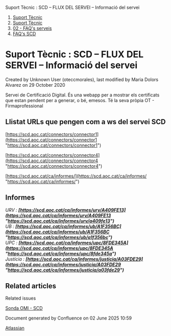 Suport Tècnic : SCD – FLUX DEL SERVEI – Informació del servei  

1.  [Suport Tècnic](index.md)
2.  [Suport Tècnic](13893782.md)
3.  [02 - FAQ's serveis](26313393.md)
4.  [FAQ's SCD](41519418.md)

Suport Tècnic : SCD – FLUX DEL SERVEI – Informació del servei
=============================================================

Created by Unknown User (oteccmorales), last modified by Maria Dolors Alvarez on 29 October 2020

Servei de Certificació Digital. És una webapp per a mostrar els certificats que estan pendent per a generar, o bé, emesos. Té la seva pròpia OT - Firmaprofessional

  

Llistat URLs que pengen com a ws del servei SCD
-----------------------------------------------

  

[https://scd.aoc.cat/connectors/connector1](https://scd.aoc.cat/connectors/connector1 "https://scd.aoc.cat/connectors/connector1")

[https://scd.aoc.cat/connectors/connector4](https://scd.aoc.cat/connectors/connector4 "https://scd.aoc.cat/connectors/connector4")

[https://scd.aoc.cat/ca/informes/](https://scd.aoc.cat/ca/informes/ "https://scd.aoc.cat/ca/informes/")

  

Informes
--------

_URV :_ **_[https://scd.aoc.cat/ca/informes/urv/A409FE13](https://scd.aoc.cat/ca/informes/urv/A409FE13 "https://scd.aoc.cat/ca/informes/urv/a409fe13")_**  
_UB :_ **_[https://scd.aoc.cat/ca/informes/ub/A1F356BC](https://scd.aoc.cat/ca/informes/ub/A1F356BC "https://scd.aoc.cat/ca/informes/ub/a1f356bc")_**  
_UPC :_ **_[https://scd.aoc.cat/ca/informes/upc/8FDE345A](https://scd.aoc.cat/ca/informes/upc/8FDE345A "https://scd.aoc.cat/ca/informes/upc/8fde345a")_**  
_Justícia :_ **_[https://scd.aoc.cat/ca/informes/justicia/A03FDE29](https://scd.aoc.cat/ca/informes/justicia/A03FDE29 "https://scd.aoc.cat/ca/informes/justicia/a03fde29")_**

  

Related articles
----------------

  

Related issues

[Sonda OMI - SCD](Sonda-OMI---SCD_36340980.md)

Document generated by Confluence on 02 June 2025 10:59

[Atlassian](http://www.atlassian.com/)